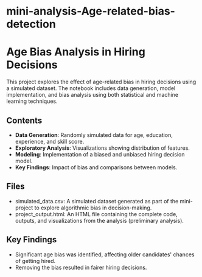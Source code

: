 # mini-analysis-Age-related-bias-detection

# Age Bias Analysis in Hiring Decisions

This project explores the effect of age-related bias in hiring decisions using a simulated dataset. The notebook includes data generation, model implementation, and bias analysis using both statistical and machine learning techniques.

## Contents
- **Data Generation**: Randomly simulated data for age, education, experience, and skill score.
- **Exploratory Analysis**: Visualizations showing distribution of features.
- **Modeling**: Implementation of a biased and unbiased hiring decision model.
- **Key Findings**: Impact of bias and comparisons between models.

## Files
- simulated_data.csv: A simulated dataset generated as part of the mini-project to explore algorithmic bias in decision-making.
- project_output.html: An HTML file containing the complete code, outputs, and visualizations from the analysis (preliminary analysis).

## Key Findings
- Significant age bias was identified, affecting older candidates' chances of getting hired.
- Removing the bias resulted in fairer hiring decisions.

